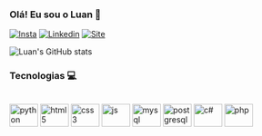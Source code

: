 ### Olá! Eu sou o Luan 👋
 
[![Insta](https://img.shields.io/badge/Instagram-E4405F?style=for-the-badge&logo=instagram&logoColor=white)](https://www.instagram.com/luangoularte_/)
[![Linkedin](https://img.shields.io/badge/LinkedIn-0077B5?style=for-the-badge&logo=linkedin&logoColor=white)](https://www.linkedin.com/in/luangoularte/)
[![Site](https://img.shields.io/website?label=Portfólio&style=for-the-badge&url=https://sujeitoprogramador.com/)](https://luangoularte.github.io/portfolio/)

![Luan's GitHub stats](https://github-readme-stats.vercel.app/api?username=luangoularte&show_icons=true&theme=tokyonight)



### Tecnologias 💻

<div style="display: inline_block"><br/>
    <img align="center" alt="python" height="40" width="50" src="https://cdn.jsdelivr.net/gh/devicons/devicon/icons/python/python-original.svg"/>
    <img align="center" alt="html5" height="40" width="50" src="https://cdn.jsdelivr.net/gh/devicons/devicon/icons/html5/html5-original.svg"/>
    <img align="center" alt="css3" height="40" width="50" src="https://cdn.jsdelivr.net/gh/devicons/devicon/icons/css3/css3-original.svg"/>
    <img align="center" alt="js" height="40" width="50" src="https://cdn.jsdelivr.net/gh/devicons/devicon/icons/javascript/javascript-plain.svg"/>
    <img align="center" alt="mysql" height="40" width="50" src="https://cdn.jsdelivr.net/gh/devicons/devicon/icons/mysql/mysql-original.svg"/>
    <img align="center" alt="postgresql" height="40" width="50" src="https://cdn.jsdelivr.net/gh/devicons/devicon/icons/postgresql/postgresql-original.svg"/>
    <img align="center" alt="c#" height="40" width="50" src="https://cdn.jsdelivr.net/gh/devicons/devicon/icons/csharp/csharp-original.svg"/>
    <img align="center" alt="php" height="40" width="50" src="https://cdn.jsdelivr.net/gh/devicons/devicon/icons/php/php-original.svg"/>
</div>
